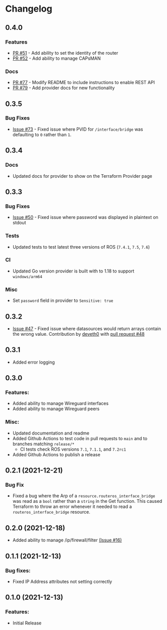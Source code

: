 # Changelog

## 0.4.0

### Features
- [PR #51](https://github.com/GNewbury1/terraform-provider-routeros/pull/51) - Add ability to set the identity of the router
- [PR #52](https://github.com/GNewbury1/terraform-provider-routeros/pull/52) - Add ability to manage CAPsMAN

### Docs
- [PR #77](https://github.com/GNewbury1/terraform-provider-routeros/pull/77) - Modify README to include instructions to enable REST API
- [PR #79](https://github.com/GNewbury1/terraform-provider-routeros/pull/79) - Add provider docs for new functionality

## 0.3.5

### Bug Fixes
- [Issue #73](https://github.com/GNewbury1/terraform-provider-routeros/issues/73) - Fixed issue where PVID for `/interface/bridge` was defaulting to `0` rather than `1`.

## 0.3.4

### Docs
- Updated docs for provider to show on the Terraform Provider page


## 0.3.3

### Bug Fixes
- [Issue #50](https://github.com/GNewbury1/terraform-provider-routeros/issues/50) - Fixed issue where password was displayed in plaintext on stdout

### Tests
- Updated tests to test latest three versions of ROS (`7.4.1`, `7.5`, `7.6`)

### CI
- Updated Go version provider is built with to 1.18 to support `windows/arm64`

### Misc
- Set `password` field in provider to `Sensitive: true`

## 0.3.2
- [Issue #47](https://github.com/GNewbury1/terraform-provider-routeros/issues/47) - Fixed issue where datasources would return arrays contain the wrong value. Contribution by [deveth0](https://github.com/deveth0/) with [pull request #48](https://github.com/GNewbury1/terraform-provider-routeros/pull/48)

## 0.3.1
- Added error logging

## 0.3.0 
### Features:
- Added ability to manage Wireguard interfaces
- Added ability to manage Wireguard peers

### Misc:
- Updated documentation and readme
- Added Github Actions to test code in pull requests to `main` and to branches matching `release/*`
    - CI tests check ROS versions `7.1`, `7.1.1`, and `7.2rc1`
- Added Github Actions to publish a release

## 0.2.1 (2021-12-21)
### Bug Fix
- Fixed a bug where the Arp of a `resource.routeros_interface_bridge` was read as a `bool` rather than a `string` in the Get function. This caused Terraform to throw an error whenever it needed to read a `routeros_interface_bridge` resource.

## 0.2.0 (2021-12-18)
- Added ability to manage /ip/firewall/filter [(Issue #16)](https://github.com/GNewbury1/terraform-provider-routeros/issues/16)

## 0.1.1 (2021-12-13)
### Bug fixes:
- Fixed IP Address attributes not setting correctly

## 0.1.0 (2021-12-13)
### Features:
- Initial Release
